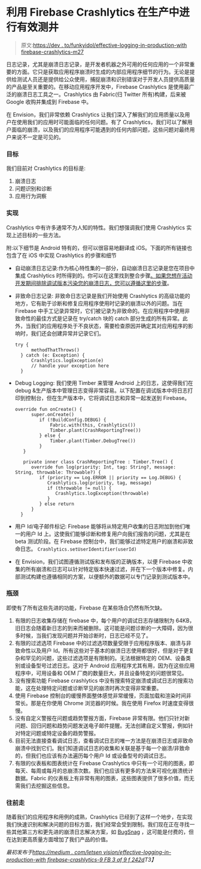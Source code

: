 # 利用 Firebase Crashlytics 在生产中进行有效测井

> 原文:[https://dev . to/funkyidol/effective-logging-in-production-with firebase-crashlytics-m27](https://dev.to/funkyidol/effective-logging-in-production-with-firebase-crashlytics-m27)

日志记录，尤其是崩溃日志记录，是开发者机器之外可用的任何应用的一个非常重要的方面。它只是获取应用程序崩溃时生成的内部应用程序细节的行为。无论是提供给测试人员还是提供给公众使用，捕捉崩溃和识别错误对于开发人员提供高质量的产品是至关重要的。在移动应用程序开发中，Firebase Crashlytics 是使用最广泛的崩溃日志工具之一。Crashlytics 由 Fabric(归 Twitter 所有)构建，后来被 Google 收购并集成到 Firebase 中。

在 Envision，我们非常依赖 Crashlytics 让我们深入了解我们的应用质量以及用户在使用我们的应用时可能面临的任何问题。有了 Crashlytics，我们可以了解用户面临的崩溃，以及我们的应用程序可能遇到的任何内部问题，这些问题对最终用户来说不一定是可见的。

### [](#goals)目标

我们目前对 Crashlytics 的目标是:

1.  崩溃日志
2.  问题识别和诊断
3.  应用行为洞察

### [](#implementation)实现

Crashlytics 中有许多通常不为人知的特性。我们想强调我们使用 Crashlytics 实现上述目标的一些方法。

附:以下细节是 Android 特有的，但可以很容易地翻译成 iOS。下面的所有链接也包含了在 iOS 中实现 Crashlytics 的步骤和细节

*   自动崩溃日志记录:作为核心特性集的一部分，自动崩溃日志记录是您在项目中集成 Crashlytics 时所得到的。你可以在这里找到整合步骤[。如果您想在活动开发期间排除调试版本污染您的崩溃日志，您可以遵循这里的步骤](https://firebase.google.com/docs/crashlytics/get-started?platform=android)。
*   非致命日志记录:
    非致命日志记录是我们开始使用 Crashlytics 的高级功能的地方，它有助于诊断和修复应用程序使用时记录的崩溃以外的问题。当在 Firebase 中手工记录异常时，它们被记录为非致命的。在应用程序中使用非致命性的最佳方式是记录在 try/catch 块的 catch 部分生成的所有异常。此外，当我们的应用程序处于不良状态，需要检查原因并确定其对应用程序的影响时，我们还会创建异常并记录它们。

    ```
    try {
          methodThatThrows()
      } catch (e: Exception) {
          Crashlytics.logException(e)
          // handle your exception here
      } 
    ```

*   Debug Logging:
    我们使用 Timber 来管理 Android 上的日志，这使得我们在 debug &生产版本中管理日志变得非常容易。以下配置在调试版本中将日志打印到控制台，但在生产版本中，它将调试日志和异常一起发送到 Firebase。

    ```
    override fun onCreate() {
          super.onCreate()
             if (!BuildConfig.DEBUG) {
                 Fabric.with(this, Crashlytics())
                 Timber.plant(CrashReportingTree())
             } else {
                 Timber.plant(Timber.DebugTree())
             }
       }

       private inner class CrashReportingTree : Timber.Tree() {
          override fun log(priority: Int, tag: String?, message: String, throwable: Throwable?) {
             if (priority == Log.ERROR || priority == Log.DEBUG) {
                Crashlytics.log(priority, tag, message)
                if (throwable != null) {
                   Crashlytics.logException(throwable)
                }
             } else return
          }
      } 
    ```

*   用户 Id/电子邮件标记:
    Firebase 能够将从特定用户收集的日志附加到他们唯一的用户 Id 上。这使我们能够诊断和修复用户向我们报告的问题，尤其是在 beta 测试阶段。在 Firebase 控制台中，我们能够过滤特定用户的崩溃和非致命日志。
    `Crashlytics.setUserIdentifier(userId)`

*   在 Envision，我们试图遵循测试版和发布版的正确版本，以便 Firebase 中收集的所有崩溃和日志可以针对特定版本快速过滤，并在下一个版本中修复。内部测试构建也遵循相同的方案，以便额外的数据可以专门记录到测试版本中。

### [](#bottlenecks)瓶颈

即使有了所有这些先进的功能，Firebase 在某些场合仍然有所欠缺。

1.  有限的日志收集存储在 firebase 中，每个用户的调试日志存储限制为 64KB，旧日志会随着新日志的到来而被删除。这可能是问题诊断的一大障碍，因为很多时候，当我们发现问题并开始诊断时，日志已经不见了。
2.  有限的过滤选项 Firebase 中的过滤选项数量受限于应用程序版本、崩溃与非致命性以及用户 Id。所有这些对于基本的崩溃日志使用都很好，但是对于更复杂和罕见的问题，这些过滤选项是有限制的。无法根据特定的 OEM、设备类别或设备型号过滤日志。这对于 Android 应用程序尤其有用，因为在这些应用程序中，可用设备和 OEM 厂商的数量巨大，并且设备特定的问题很常见。
3.  没有搜索功能 Firebase crashlytics 中没有搜索特定崩溃或调试日志的搜索功能，这在处理特定问题或诊断罕见的崩溃时再次变得非常重要。
4.  使用 Firebase 控制台的缓慢界面整体感觉非常缓慢，页面加载和渲染时间非常长。那是在你使用 Chrome 浏览器的时候。我在使用 Firefox 时速度变得很慢。
5.  没有自定义警报在问题或趋势警报方面，Firebase 非常有限。他们只针对新问题、回归问题和趋势问题发送电子邮件提醒。无法创建自定义警报，例如针对特定问题或特定设备的趋势警报。
6.  目前无法直接查看调试日志，查看调试日志的唯一方法是在崩溃日志或非致命崩溃中找到它们。我们知道调试日志的收集和关联是基于每一个崩溃/非致命的，但我们也应该有办法遍历每个用户 Id 或设备型号的调试日志。
7.  有限的仪表板和图表统计在 Firebase Crashlytics 中只有一个可用的图表，即每天、每周或每月的总崩溃次数。我们也应该有更多的方法来可视化崩溃统计数据。Fabric 的仪表板上有非常有用的图表，这些图表提供了很多价值，而无需我们去挖掘这些信息。

### [](#going-forward)往前走

随着我们的应用程序和用例的成熟，Crashlytics 已经到了这样一个地步，在实现我们快速识别和解决问题的目标方面，我们经常会受到限制。我们现在正在寻找一些其他第三方和更先进的崩溃日志解决方案，如 [BugSnag](//notion://www.notion.so/letsenvision/bugsnag.com) ，这可能是付费的，但在达到更高质量方面增加了我们产品的价值。

*最初发布于[https://medium . com/letsen vision/effective-logging-in-production-with firebase-crashlytics-9 FB 3 af 9 f 242d](https://medium.com/letsenvision/effective-logging-in-production-with-firebase-crashlytics-9fb3af9f242d)T3】*
